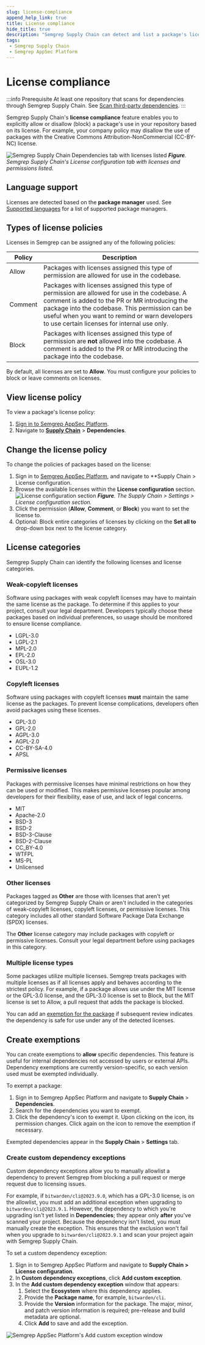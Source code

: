 ```yaml
---
slug: license-compliance
append_help_link: true
title: License compliance
hide_title: true
description: "Semgrep Supply Chain can detect and list a package's license. Prevent or exempt certain packages from being used based on their licenses."
tags:
 - Semgrep Supply Chain
 - Semgrep AppSec Platform
---
```


# License compliance

:::info Prerequisite
At least one repository that scans for dependencies through Semgrep Supply Chain. See [Scan third-party dependencies](/semgrep-supply-chain/getting-started).
:::

Semgrep Supply Chain's **license compliance** feature enables you to explicitly allow or disallow (block) a package's use in your repository based on its license. For example, your company policy may disallow the use of packages with the Creative Commons Attribution-NonCommercial (CC-BY-NC) license.

![Semgrep Supply Chain Dependencies tab with licenses listed](/img/sc-license-configuration.png#md-width)
_**Figure**. Semgrep Supply Chain's License configuration tab with licenses and permissions listed._

## Language support

Licenses are detected based on the **package manager** used. See [Supported languages](/supported-languages/#semgrep-supply-chain) for a list of supported package managers.

## Types of license policies

Licenses in Semgrep can be assigned any of the following policies:

| Policy | Description |
| - | - |
| Allow | Packages with licenses assigned this type of permission are allowed for use in the codebase. |
| Comment | Packages with licenses assigned this type of permission are allowed for use in the codebase. A comment is added to the PR or MR introducing the package into the codebase. This permission can be useful when you want to remind or warn developers to use certain licenses for internal use only. |
| Block | Packages with licenses assigned this type of permission are <strong>not</strong> allowed into the codebase. A comment is added to the PR or MR introducing the package into the codebase. |

By default, all licenses are set to **Allow**. You must configure your policies to block or leave comments on licenses.

## View license policy

To view a package's license policy:

1. [Sign in to Semgrep AppSec Platform](https://semgrep.dev/login).
2. Navigate to **[Supply Chain](https://semgrep.dev/orgs/-/supply-chain)** > **Dependencies**.

## Change the license policy

To change the policies of packages based on the license:

1. Sign in to [Semgrep AppSec Platform](https://semgrep.dev/login), and navigate to **Supply Chain > License configuration.
2. Browse the available licenses within the **License configuration** section.
   ![License configuration section](/img/sc-license-configuration.png#md-width)
   _**Figure**. The Supply Chain > Settings > License configuration section._
1. Click the permission (**Allow**, **Comment**, or **Block**) you want to set the license to.
2. Optional: Block entire categories of licenses by clicking on the **Set all to** drop-down box next to the license category.

## License categories

Semgrep Supply Chain can identify the following licenses and license categories.

### Weak-copyleft licenses

Software using packages with weak copyleft licenses may have to maintain the same license as the package. To determine if this applies to your project, consult your legal department. Developers typically choose these packages based on individual preferences, so usage should be monitored to ensure license compliance.

* LGPL-3.0
* LGPL-2.1
* MPL-2.0
* EPL-2.0
* OSL-3.0
* EUPL-1.2

### Copyleft licenses

Software using packages with copyleft licenses **must** maintain the same license as the packages. To prevent license complications, developers often avoid packages using these licenses.

* GPL-3.0
* GPL-2.0
* AGPL-3.0
* AGPL-2.0
* CC-BY-SA-4.0
* APSL

### Permissive licenses

Packages with permissive licenses have minimal restrictions on how they can be used or modified. This makes permissive licenses popular among developers for their flexibility, ease of use, and lack of legal concerns.

* MIT
* Apache-2.0
* BSD-3
* BSD-2
* BSD-3-Clause
* BSD-2-Clause
* CC_BY-4.0
* WTFPL
* MS-PL
* Unlicensed

### Other licenses

Packages tagged as **Other** are those with licenses that aren't yet categorized by Semgrep Supply Chain or aren't included in the categories of weak-copyleft licenses, copyleft licenses, or permissive licenses. This category includes all other standard Software Package Data Exchange (SPDX) licenses.

The **Other** license category may include packages with copyleft or permissive licenses. Consult your legal department before using packages in this category.

### Multiple license types

Some packages utilize multiple licenses. Semgrep treats packages with multiple licenses as if all licenses apply and behaves according to the strictest policy. For example, if a package allows use under the MIT license or the GPL-3.0 license, and the GPL-3.0 license is set to Block, but the MIT license is set to Allow, a pull request that adds the package is blocked.

You can add an [exemption for the package](#exempt-dependencies) if subsequent review indicates the dependency is safe for use under any of the detected licenses.

## Create exemptions

You can create exemptions to **allow** specific dependencies. This feature is
useful for internal dependencies not accessed by users or external APIs. 
Dependency exemptions are currently version-specific, so each version used must be
exempted individually.

To exempt a package:

1. Sign in to Semgrep AppSec Platform and navigate to **Supply Chain** >
   **Dependencies**.
2. Search for the dependencies you want to exempt.
3. Click the dependency's <i class="fa-solid fa-list-check"></i> icon to exempt
 it. Upon clicking on the icon, its permission changes. Click again on the icon to remove the exemption if necessary.

Exempted dependencies appear in the **Supply Chain** > **Settings** tab.

### Create custom dependency exceptions

Custom dependency exceptions allow you to manually allowlist a dependency to
prevent Semgrep from blocking a pull request or merge request due to licensing
issues.

For example, if `bitwarden/cli@2023.9.0`, which has a GPL-3.0 license, is on the
allowlist, you must add an additional exception when upgrading to
`bitwarden/cli@2023.9.1`. However, the dependency to which you're upgrading
isn't yet listed in **Dependencies**; they appear only **after** you've scanned
your project. Because the dependency isn't listed, you must manually create the
exception. This ensures that the exclusion won't fail when you upgrade to
`bitwarden/cli@2023.9.1` and scan your project again with Semgrep Supply Chain.

To set a custom dependency exception:

1. Sign in to Semgrep AppSec Platform and navigate to **Supply Chain > License configuration**.
2. In **Custom dependency exceptions**, click **Add custom exception**.
3. In the **Add custom dependency exception** window that appears:
   1. Select the **Ecosystem** where this dependency applies.
   2. Provide the **Package name**, for example, `bitwarden/cli`.
   3. Provide the **Version** information for the package. The major, minor, and
 patch version information is required; pre-release and build metadata are
 optional.
   4. Click **Add** to save and add the exception.

![Semgrep AppSec Platform's Add custom exception window](/img/custom-dependency-exception.png#md-width)
